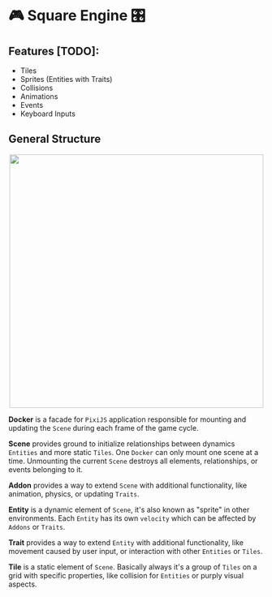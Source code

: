 # 🎮 Square Engine 🎛️

## Features [TODO]:

- Tiles
- Sprites (Entities with Traits)
- Collisions
- Animations
- Events
- Keyboard Inputs

## General Structure

<p align="center">
  <img width="500" src="https://user-images.githubusercontent.com/13873576/104185065-b9e7fe00-5414-11eb-8dc5-2f59a88d95fb.png">
</p>

**Docker** is a facade for `PixiJS` application responsible for mounting and updating the `Scene` during each frame of the game cycle.

**Scene** provides ground to initialize relationships between dynamics `Entities` and more static `Tiles`. One `Docker` can only mount one scene at a time. Unmounting the current `Scene` destroys all elements, relationships, or events belonging to it.

**Addon** provides a way to extend `Scene` with additional functionality, like animation, physics, or updating `Traits`.

**Entity** is a dynamic element of `Scene`, it's also known as "sprite" in other environments. Each `Entity` has its own `velocity` which can be affected by `Addons` or `Traits`.

**Trait** provides a way to extend `Entity` with additional functionality, like movement caused by user input, or interaction with other `Entities` or `Tiles`.

**Tile** is a static element of `Scene`. Basically always it's a group of `Tiles` on a grid with specific properties, like collision for `Entities` or purply visual aspects.
